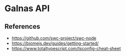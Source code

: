 # Galnas API

## References

- https://github.com/swc-project/swc-node
- https://biomejs.dev/guides/getting-started/
- https://www.totaltypescript.com/tsconfig-cheat-sheet